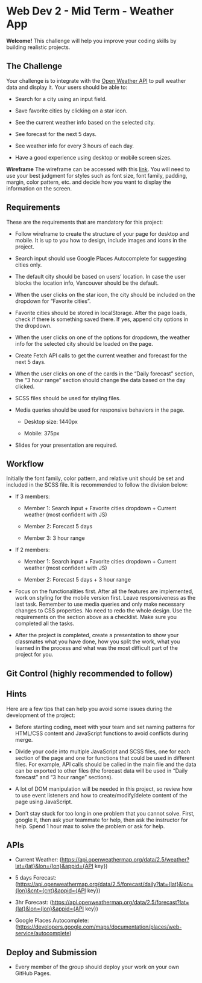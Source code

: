 # Web Dev 2 - Mid Term - Weather App

**Welcome!**
This challenge will help you improve your coding skills by building realistic projects.

## The Challenge

Your challenge is to integrate with the [Open Weather API]() to pull weather data and display it. Your users should be able to:

-   Search for a city using an input field.

-   Save favorite cities by clicking on a star icon.

-   See the current weather info based on the selected city.

-   See forecast for the next 5 days.

-   See weather info for every 3 hours of each day.

-   Have a good experience using desktop or mobile screen sizes.

**Wireframe**
The wireframe can be accessed with this [link](https://whimsical.com/5KrvqouiFGBcgW7RtQQMLV). You will need to use your best judgment for styles such as font size, font family, padding, margin, color pattern, etc. and decide how you want to display the information on the screen.

## Requirements

These are the requirements that are mandatory for this project:

-   Follow wireframe to create the structure of your page for desktop and mobile. It is up to you how to design, include images and icons in the project.

-   Search input should use Google Places Autocomplete for suggesting cities only.

-   The default city should be based on users’ location. In case the user blocks the location info, Vancouver
    should be the default.

-   When the user clicks on the star icon, the city should be included on the dropdown for “Favorite cities”.

-   Favorite cities should be stored in localStorage. After the page loads, check if there is something saved there. If yes, append city options in the dropdown.

-   When the user clicks on one of the options for dropdown, the weather info for the selected city should be loaded on the page.

-   Create Fetch API calls to get the current weather and forecast for the next 5 days.

-   When the user clicks on one of the cards in the “Daily forecast” section, the “3 hour range” section should change the data based on the day clicked.

-   SCSS files should be used for styling files.

-   Media queries should be used for responsive behaviors in the page.

    -   Desktop size: 1440px

    -   Mobile: 375px

-   Slides for your presentation are required.

## Workflow

Initially the font family, color pattern, and relative unit should be set and included in the SCSS file.
It is recommended to follow the division below:

-   If 3 members:

    -   Member 1: Search input + Favorite cities dropdown + Current weather (most confident with JS)

    -   Member 2: Forecast 5 days

    -   Member 3: 3 hour range

-   If 2 members:

    -   Member 1: Search input + Favorite cities dropdown + Current weather (most confident with JS)

    -   Member 2: Forecast 5 days + 3 hour range

-   Focus on the functionalities first. After all the features are implemented, work on styling for the mobile version first. Leave responsiveness as the last task. Remember to use media queries and only make necessary changes to CSS properties. No need to redo the whole design. Use the requirements on the section above as a checklist. Make sure you completed all the tasks.

-   After the project is completed, create a presentation to show your classmates what you have done, how you split the work, what you learned in the process and what was the most difficult part of the project for you.

## Git Control (highly recommended to follow)

## Hints

Here are a few tips that can help you avoid some issues during the development of the project:

-   Before starting coding, meet with your team and set naming patterns for HTML/CSS content and JavaScript functions to avoid conflicts during merge.

-   Divide your code into multiple JavaScript and SCSS files, one for each section of the page and one for functions that could be used in different files. For example, API calls should be called in the main file and the data can be exported to other files (the forecast data will be used in “Daily forecast” and “3 hour range” sections).

-   A lot of DOM manipulation will be needed in this project, so review how to use event listeners and how to create/modify/delete content of the page using JavaScript.

-   Don’t stay stuck for too long in one problem that you cannot solve. First, google it, then ask your teammate for help, then ask the instructor for help. Spend 1 hour max to solve the problem or ask for help.

## APIs

-   Current Weather: (https://api.openweathermap.org/data/2.5/weather?lat={lat}&lon={lon}&appid={API key})

-   5 days Forecast: (https://api.openweathermap.org/data/2.5/forecast/daily?lat={lat}&lon={lon}&cnt={cnt}&appid={API key})

-   3hr Forecast: (https://api.openweathermap.org/data/2.5/forecast?lat={lat}&lon={lon}&appid={API key})

-   Google Places Autocomplete: (https://developers.google.com/maps/documentation/places/web-service/autocomplete)

## Deploy and Submission

-   Every member of the group should deploy your work on your own GitHub Pages.
